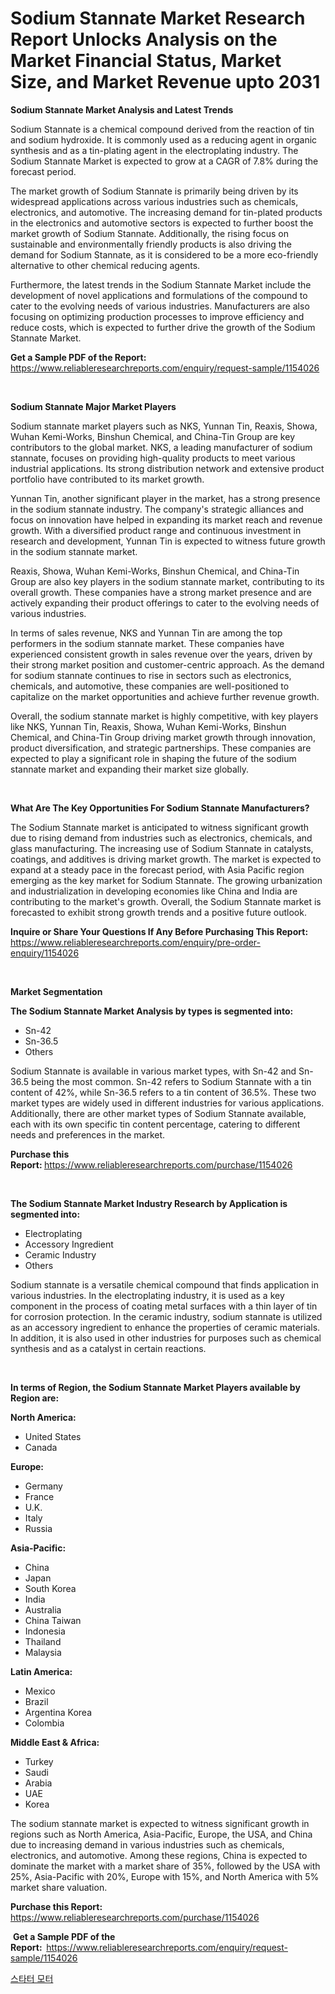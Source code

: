 <p><h1>Sodium Stannate Market Research Report Unlocks Analysis on the Market Financial Status, Market Size, and Market Revenue upto 2031</h1></p><p><strong>Sodium Stannate Market Analysis and Latest Trends</strong></p>
<p><p>Sodium Stannate is a chemical compound derived from the reaction of tin and sodium hydroxide. It is commonly used as a reducing agent in organic synthesis and as a tin-plating agent in the electroplating industry. The Sodium Stannate Market is expected to grow at a CAGR of 7.8% during the forecast period. </p><p>The market growth of Sodium Stannate is primarily being driven by its widespread applications across various industries such as chemicals, electronics, and automotive. The increasing demand for tin-plated products in the electronics and automotive sectors is expected to further boost the market growth of Sodium Stannate. Additionally, the rising focus on sustainable and environmentally friendly products is also driving the demand for Sodium Stannate, as it is considered to be a more eco-friendly alternative to other chemical reducing agents.</p><p>Furthermore, the latest trends in the Sodium Stannate Market include the development of novel applications and formulations of the compound to cater to the evolving needs of various industries. Manufacturers are also focusing on optimizing production processes to improve efficiency and reduce costs, which is expected to further drive the growth of the Sodium Stannate Market.</p></p>
<p><strong>Get a Sample PDF of the Report:&nbsp;</strong> <a href="https://www.reliableresearchreports.com/enquiry/request-sample/1154026">https://www.reliableresearchreports.com/enquiry/request-sample/1154026</a></p>
<p>&nbsp;</p>
<p><strong>Sodium Stannate Major Market Players</strong></p>
<p><p>Sodium stannate market players such as NKS, Yunnan Tin, Reaxis, Showa, Wuhan Kemi-Works, Binshun Chemical, and China-Tin Group are key contributors to the global market. NKS, a leading manufacturer of sodium stannate, focuses on providing high-quality products to meet various industrial applications. Its strong distribution network and extensive product portfolio have contributed to its market growth.</p><p>Yunnan Tin, another significant player in the market, has a strong presence in the sodium stannate industry. The company's strategic alliances and focus on innovation have helped in expanding its market reach and revenue growth. With a diversified product range and continuous investment in research and development, Yunnan Tin is expected to witness future growth in the sodium stannate market.</p><p>Reaxis, Showa, Wuhan Kemi-Works, Binshun Chemical, and China-Tin Group are also key players in the sodium stannate market, contributing to its overall growth. These companies have a strong market presence and are actively expanding their product offerings to cater to the evolving needs of various industries.</p><p>In terms of sales revenue, NKS and Yunnan Tin are among the top performers in the sodium stannate market. These companies have experienced consistent growth in sales revenue over the years, driven by their strong market position and customer-centric approach. As the demand for sodium stannate continues to rise in sectors such as electronics, chemicals, and automotive, these companies are well-positioned to capitalize on the market opportunities and achieve further revenue growth.</p><p>Overall, the sodium stannate market is highly competitive, with key players like NKS, Yunnan Tin, Reaxis, Showa, Wuhan Kemi-Works, Binshun Chemical, and China-Tin Group driving market growth through innovation, product diversification, and strategic partnerships. These companies are expected to play a significant role in shaping the future of the sodium stannate market and expanding their market size globally.</p></p>
<p>&nbsp;</p>
<p><strong>What Are The Key Opportunities For Sodium Stannate Manufacturers?</strong></p>
<p><p>The Sodium Stannate market is anticipated to witness significant growth due to rising demand from industries such as electronics, chemicals, and glass manufacturing. The increasing use of Sodium Stannate in catalysts, coatings, and additives is driving market growth. The market is expected to expand at a steady pace in the forecast period, with Asia Pacific region emerging as the key market for Sodium Stannate. The growing urbanization and industrialization in developing economies like China and India are contributing to the market's growth. Overall, the Sodium Stannate market is forecasted to exhibit strong growth trends and a positive future outlook.</p></p>
<p><strong>Inquire or Share Your Questions If Any Before Purchasing This Report:</strong> <a href="https://www.reliableresearchreports.com/enquiry/pre-order-enquiry/1154026">https://www.reliableresearchreports.com/enquiry/pre-order-enquiry/1154026</a></p>
<p>&nbsp;</p>
<p><strong>Market Segmentation</strong></p>
<p><strong>The Sodium Stannate Market Analysis by types is segmented into:</strong></p>
<p><ul><li>Sn-42</li><li>Sn-36.5</li><li>Others</li></ul></p>
<p><p>Sodium Stannate is available in various market types, with Sn-42 and Sn-36.5 being the most common. Sn-42 refers to Sodium Stannate with a tin content of 42%, while Sn-36.5 refers to a tin content of 36.5%. These two market types are widely used in different industries for various applications. Additionally, there are other market types of Sodium Stannate available, each with its own specific tin content percentage, catering to different needs and preferences in the market.</p></p>
<p><strong>Purchase this Report:&nbsp;</strong><a href="https://www.reliableresearchreports.com/purchase/1154026">https://www.reliableresearchreports.com/purchase/1154026</a></p>
<p>&nbsp;</p>
<p><strong>The Sodium Stannate Market Industry Research by Application is segmented into:</strong></p>
<p><ul><li>Electroplating</li><li>Accessory Ingredient</li><li>Ceramic Industry</li><li>Others</li></ul></p>
<p><p>Sodium stannate is a versatile chemical compound that finds application in various industries. In the electroplating industry, it is used as a key component in the process of coating metal surfaces with a thin layer of tin for corrosion protection. In the ceramic industry, sodium stannate is utilized as an accessory ingredient to enhance the properties of ceramic materials. In addition, it is also used in other industries for purposes such as chemical synthesis and as a catalyst in certain reactions.</p></p>
<p>&nbsp;</p>
<p><strong>In terms of Region, the Sodium Stannate Market Players available by Region are:</strong></p>
<p>
    <p> <strong> North America: </strong>
        <ul>
            <li>United States</li>
            <li>Canada</li>
        </ul>
        </p> 
    <p> <strong> Europe: </strong>
        <ul>
            <li>Germany</li>
            <li>France</li>
            <li>U.K.</li>
            <li>Italy</li>
            <li>Russia</li>
        </ul>
        </p> 
    <p> <strong> Asia-Pacific: </strong>
        <ul>
            <li>China</li>
            <li>Japan</li>
            <li>South Korea</li>
            <li>India</li>
            <li>Australia</li>
            <li>China Taiwan</li>
            <li>Indonesia</li>
            <li>Thailand</li>
            <li>Malaysia</li>
        </ul>
        </p> 
    <p> <strong> Latin America: </strong>
        <ul>
            <li>Mexico</li>
            <li>Brazil</li>
            <li>Argentina Korea</li>
            <li>Colombia</li>
        </ul>
        </p> 
    <p> <strong> Middle East & Africa: </strong>
        <ul>
            <li>Turkey</li>
            <li>Saudi</li>
            <li>Arabia</li>
            <li>UAE</li>
            <li>Korea</li>
        </ul>
    </p>
    </p>
<p><p>The sodium stannate market is expected to witness significant growth in regions such as North America, Asia-Pacific, Europe, the USA, and China due to increasing demand in various industries such as chemicals, electronics, and automotive. Among these regions, China is expected to dominate the market with a market share of 35%, followed by the USA with 25%, Asia-Pacific with 20%, Europe with 15%, and North America with 5% market share valuation.</p></p>
<p><strong>Purchase this Report: </strong><a href="https://www.reliableresearchreports.com/purchase/1154026">https://www.reliableresearchreports.com/purchase/1154026</a></p>
<p>&nbsp;<strong>Get a Sample PDF of the Report:&nbsp;&nbsp;</strong><a href="https://www.reliableresearchreports.com/enquiry/request-sample/1154026">https://www.reliableresearchreports.com/enquiry/request-sample/1154026</a></p>
<p><strong></strong></p>
<p><p><a href="https://github.com/oajzkywllm460/Market-Research-Report-List-1/blob/main/5083226191996.md">스타터 모터</a></p></p>